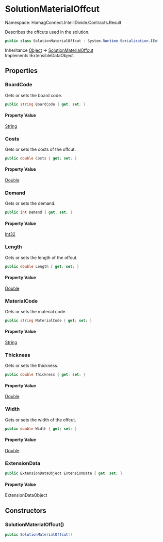 # SolutionMaterialOffcut

Namespace: HomagConnect.IntelliDivide.Contracts.Result

Describes the offcuts used in the solution.

```csharp
public class SolutionMaterialOffcut : System.Runtime.Serialization.IExtensibleDataObject
```

Inheritance [Object](https://docs.microsoft.com/en-us/dotnet/api/system.object) → [SolutionMaterialOffcut](./homagconnect.intellidivide.contracts.result.solutionmaterialoffcut.md)<br>
Implements IExtensibleDataObject

## Properties

### **BoardCode**

Gets or sets the board code.

```csharp
public string BoardCode { get; set; }
```

#### Property Value

[String](https://docs.microsoft.com/en-us/dotnet/api/system.string)<br>

### **Costs**

Gets or sets the costs of the offcut.

```csharp
public double Costs { get; set; }
```

#### Property Value

[Double](https://docs.microsoft.com/en-us/dotnet/api/system.double)<br>

### **Demand**

Gets or sets the demand.

```csharp
public int Demand { get; set; }
```

#### Property Value

[Int32](https://docs.microsoft.com/en-us/dotnet/api/system.int32)<br>

### **Length**

Gets or sets the length of the offcut.

```csharp
public double Length { get; set; }
```

#### Property Value

[Double](https://docs.microsoft.com/en-us/dotnet/api/system.double)<br>

### **MaterialCode**

Gets or sets the material code.

```csharp
public string MaterialCode { get; set; }
```

#### Property Value

[String](https://docs.microsoft.com/en-us/dotnet/api/system.string)<br>

### **Thickness**

Gets or sets the thickness.

```csharp
public double Thickness { get; set; }
```

#### Property Value

[Double](https://docs.microsoft.com/en-us/dotnet/api/system.double)<br>

### **Width**

Gets or sets the width of the offcut.

```csharp
public double Width { get; set; }
```

#### Property Value

[Double](https://docs.microsoft.com/en-us/dotnet/api/system.double)<br>

### **ExtensionData**

```csharp
public ExtensionDataObject ExtensionData { get; set; }
```

#### Property Value

ExtensionDataObject<br>

## Constructors

### **SolutionMaterialOffcut()**

```csharp
public SolutionMaterialOffcut()
```
